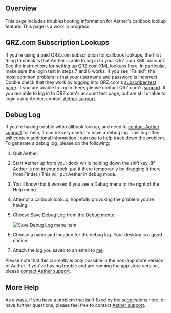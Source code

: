 ## Overview

This page includes troubleshooting information for Aether's callbook lookup feature. This page is a work in progress.

## QRZ.com Subscription Lookups

If you're using a paid QRZ.com subscription for callbook lookups, the first thing to check is that Aether is able to log in to your QRZ.com XML account. See the instructions for setting up QRZ.com XML lookups [here](/callbooklookup/callbooklookup/#configuring-qrzcom-xml-lookups). In particular, make sure the login test in steps 7 and 8 works. If you see "Failed", the most common problem is that your username and password is incorrect. Double check that they work by logging into QRZ.com's [subscriber test page](http://xmldata.qrz.com/xcheck). If you are unable to log in there, please contact QRZ.com's [support](https://forums.qrz.com/support). If you _are_ able to log in to QRZ.com's account test page, but are still unable to login using Aether, contact [Aether support](https://www.aetherlog.com/contact.html).

## Debug Log

If you're having trouble with callbook lookup, and need to [contact Aether support](https://www.aetherlog.com/contact.html) for help, it can be very useful to have a debug log. This log often will contain additional information I can use to help track down the problem. To generate a debug log, please do the following:

1. Quit Aether.
2. Start Aether up from your dock while holding down the shift key. (If Aether is not in your dock, put it there temporarily by dragging it there from Finder.) This will put Aether in debug mode.
3. You'll know that it worked if you see a Debug menu to the right of the Help menu.
4. Attempt a callbook lookup, hopefully provoking the problem you're having.
6. Choose Save Debug Log from the Debug menu:

    ![Save Debug Log menu item](/images/SaveDebugLog.png)

7. Choose a name and location for the debug log. Your desktop is a good choice.
8. Attach the log you saved to an email to [me](mailto:support@aetherlog.com).

Please note that this currently is only possible in the non-app store version of Aether. If you've having trouble and are running the app store version, please [contact Aether support](https://www.aetherlog.com/contact.html).

## More Help

As always, if you have a problem that isn't fixed by the suggestions here, or have further questions, please feel free to contact [Aether support](https://www.aetherlog.com/contact.html).
